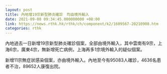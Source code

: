 ```yaml
---
layout: post
title: 內地增19宗新型肺炎確診　均由境外輸入
date: 2021-09-08 09:34:45.000000000 +08:00
link: https://news.rthk.hk/rthk/ch/component/k2/1609567-20210908.htm
categories: rthk
---
```


內地過去一日新增19宗新型肺炎確診個案，全部由境外輸入，其中雲南有9宗，上海6宗，廣東4宗，無新增死亡病例，上海再多1宗境外輸入的疑似個案。

新增11宗無症狀感染個案，亦由境外輸入。內地至今有95083人確診，4636名患者不治，89652人康復出院。

